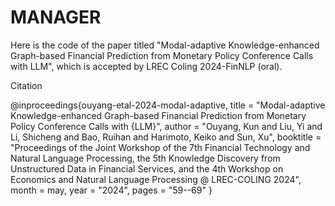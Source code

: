 # MANAGER
Here is the code of the paper titled "Modal-adaptive Knowledge-enhanced Graph-based Financial Prediction from Monetary Policy Conference Calls with LLM", which is accepted by LREC Coling 2024-FinNLP (oral).

Citation

@inproceedings{ouyang-etal-2024-modal-adaptive,
    title = "Modal-adaptive Knowledge-enhanced Graph-based Financial Prediction from Monetary Policy Conference Calls with {LLM}",
    author = "Ouyang, Kun  and
      Liu, Yi  and
      Li, Shicheng  and
      Bao, Ruihan  and
      Harimoto, Keiko  and
      Sun, Xu",
    booktitle = "Proceedings of the Joint Workshop of the 7th Financial Technology and Natural Language Processing, the 5th Knowledge Discovery from Unstructured Data in Financial Services, and the 4th Workshop on Economics and Natural Language Processing @ LREC-COLING 2024",
    month = may,
    year = "2024",
    pages = "59--69"
}
